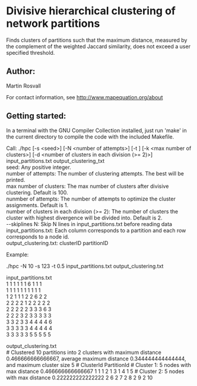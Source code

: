 # Divisive hierarchical clustering of network partitions

Finds clusters of partitions such that the maximum distance, measured by the complement of the weighted Jaccard similarity, does not exceed a user specified threshold.

## Author:

Martin Rosvall

For contact information, see http://www.mapequation.org/about


## Getting started:

In a terminal with the GNU Compiler Collection installed,
just run 'make' in the current directory to compile the
code with the included Makefile.


Call: ./hpc [-s \<seed\>] [-N \<number of attempts\>] [-t <distance threshold>] [-k \<max number of clusters\>] [-d \<number of clusters in each division (>= 2)\>] input_partitions.txt output_clustering_txt  
seed: Any positive integer.  
number of attempts: The number of clustering attempts. The best will be printed.  
max number of clusters: The max number of clusters after divisive clustering. Default is 100.  
nunmber of attempts: The number of attempts to optimize the cluster assignments. Default is 1.  
number of clusters in each division (>= 2): The number of clusters the cluster with highest divergence will be divided into. Default is 2.  
--skiplines N: Skip N lines in input_partitions.txt before reading data    
input_partitions.txt: Each column corresponds to a partition and each row corresponds to a node id.  
output_clustering.txt: clusterID partitionID  

Example:

./hpc -N 10 -s 123 -t 0.5 input_partitions.txt output_clustering.txt    

input_partitions.txt  
1 1 1 1 1 1 6 1 1 1  
1 1 1 1 1 1 1 1 1 1  
1 2 1 1 1 2 2 6 2 2  
2 2 2 2 1 2 2 2 2 2  
2 2 2 2 2 3 3 3 6 3  
2 2 2 3 2 3 3 3 3 3  
3 3 2 3 3 4 4 4 4 6  
3 3 3 3 3 4 4 4 4 4  
3 3 3 3 3 5 5 5 5 5  

output_clustering.txt   
\# Clustered 10 partitions into 2 clusters with maximum distance 0.466666666666667, average maximum distance 0.344444444444444,  and maximum cluster size 5 
\# ClusterId PartitionId 
\# Cluster 1: 5 nodes with max distance 0.466666666666667 
1 1 
1 2 
1 3 
1 4 
1 5 
\# Cluster 2: 5 nodes with max distance 0.222222222222222 
2 6 
2 7 
2 8 
2 9 
2 10  